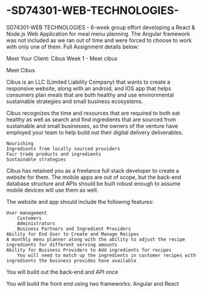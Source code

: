 # -SD74301-WEB-TECHNOLOGIES-
 SD74301-WEB TECHNOLOGIES -  6-week group effort developing a React & Node.js Web Application for meal menu planning. The Angular framework was not included as we ran out of time and were forced to choose to work with only one of them. Full Assignment details below: 

Meet Your Client: Cibus
Week 1 - Meet cibus

Meet Cibus

Cibus is an LLC (Limited Liability Company) that wants to create a responsive website, along with an android, and IOS app that helps consumers plan meals that are both healthy and use environmental sustainable strategies and small business ecosystems.  

Cibus recognizes the time and resources that are required to both eat healthy as well as search and find ingredients that are sourced from sustainable and small businesses, so the owners of the venture have employed your team to help build out their digital delivery deliverables.

    Nourishing 
    Ingredients from locally sourced providers
    Fair trade products and ingredients
    Sustainable strategies

Cibus has retained you as a freelance full stack developer to create a website for them.  The mobile apps are out of scope, but the back-end database structure and APIs should be built robust enough to assume mobile devices will use them as well.

The website and app should include the following features:

    User management
        Customers
        Administrators
        Business Partners and Ingredient Providers
    Ability for End User to Create and Manage Recipes
    A monthly menu planner along with the ability to adjust the recipe ingredients for different serving amounts
    Ability for Business Providers to Add ingredients for recipes
        You will need to match up the ingredients in customer recipes with ingredients the business provides have available

You will build out the back-end and API once

You will build the front end using two frameworks:  Angular and React
